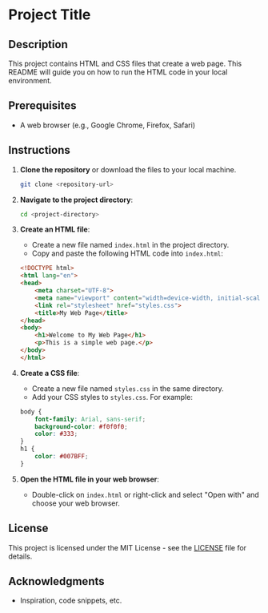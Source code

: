 # Project Title

## Description
This project contains HTML and CSS files that create a web page. This README will guide you on how to run the HTML code in your local environment.

## Prerequisites
- A web browser (e.g., Google Chrome, Firefox, Safari)

## Instructions
1. **Clone the repository** or download the files to your local machine.
   ```bash
   git clone <repository-url>
   ```

2. **Navigate to the project directory**:
   ```bash
   cd <project-directory>
   ```

3. **Create an HTML file**:
   - Create a new file named `index.html` in the project directory.
   - Copy and paste the following HTML code into `index.html`:
   ```html
   <!DOCTYPE html>
   <html lang="en">
   <head>
       <meta charset="UTF-8">
       <meta name="viewport" content="width=device-width, initial-scale=1.0">
       <link rel="stylesheet" href="styles.css">
       <title>My Web Page</title>
   </head>
   <body>
       <h1>Welcome to My Web Page</h1>
       <p>This is a simple web page.</p>
   </body>
   </html>
   ```

4. **Create a CSS file**:
   - Create a new file named `styles.css` in the same directory.
   - Add your CSS styles to `styles.css`. For example:
   ```css
   body {
       font-family: Arial, sans-serif;
       background-color: #f0f0f0;
       color: #333;
   }
   h1 {
       color: #007BFF;
   }
   ```

5. **Open the HTML file in your web browser**:
   - Double-click on `index.html` or right-click and select "Open with" and choose your web browser.

## License
This project is licensed under the MIT License - see the [LICENSE](LICENSE) file for details.

## Acknowledgments
- Inspiration, code snippets, etc.

